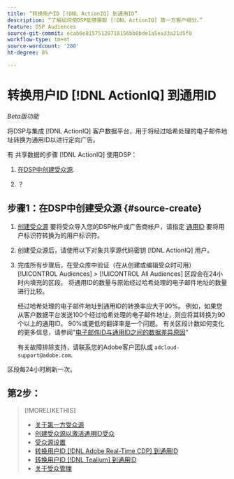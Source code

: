 ```yaml
---
title: “转换用户ID [!DNL ActionIQ] 到通用ID”
description: “了解如何使DSP能够摄取 [!DNL ActionIQ] 第一方客户细分。”
feature: DSP Audiences
source-git-commit: ecab6e81575128718156bb0bde1a5ea33a21d5f0
workflow-type: tm+mt
source-wordcount: '280'
ht-degree: 0%

---
```


# 转换用户ID [!DNL ActionIQ] 到通用ID

*Beta版功能*

将DSP与集成 [!DNL ActionIQ] 客户数据平台，用于将经过哈希处理的电子邮件地址转换为通用ID以进行定向广告。

有 <!-- NN --> 共享数据的步骤 [!DNL ActionIQ] 使用DSP：

1. [在DSP中创建受众源](#source-create).

1. ？

## 步骤1：在DSP中创建受众源 {#source-create}

1. [创建受众源](source-create.md) 要将受众导入您的DSP帐户或广告商帐户，请指定 [通用ID](source-about.md) 要将用户标识符转换为的用户标识符。

1. 创建受众源后，请使用以下对象共享源代码密钥 [!DNL ActionIQ] 用户。

1. 完成所有步骤后，在受众库中验证（在从创建或编辑受众时可用） [!UICONTROL Audiences] > [!UICONTROL All Audiences] 区段会在24小时内填充的区段。 将通用ID的数量与原始经过哈希处理的电子邮件地址的数量进行比较。

   经过哈希处理的电子邮件地址到通用ID的转换率应大于90%。 例如，如果您从客户数据平台发送100个经过哈希处理的电子邮件地址，则应将其转换为90个以上的通用ID。 90%或更低的翻译率是一个问题。 有关区段计数如何变化的更多信息，请参阅&quot;[电子邮件ID与通用ID之间的数据差异原因](#universal-ids-data-variances)“

   有关故障排除支持，请联系您的Adobe客户团队或 `adcloud-support@adobe.com`.

区段每24小时刷新一次。

## 第2步：

>[!MORELIKETHIS]
>
>* [关于第一方受众源](/help/dsp/audiences/sources/source-about.md)
>* [创建受众源以激活通用ID受众](source-create.md)
>* [受众源设置](source-settings.md)
>* [转换用户ID [!DNL Adobe Real-Time CDP] 到通用ID](/help/dsp/audiences/sources/source-adobe-rtcdp.md)
>* [转换用户ID [!DNL Tealium] 到通用ID](/help/dsp/audiences/sources/source-tealium.md)
>* [关于受众管理](/help/dsp/audiences/audience-about.md)
